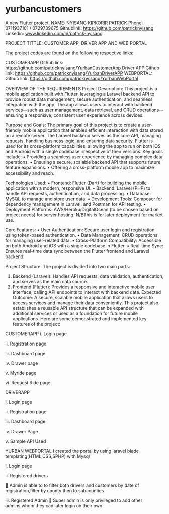 # yurbancustomers

A new Flutter project.
NAME: NYISANG KIPKORIR PATRICK
Phone: 0711937101 / 0729739675
Githublink: https://github.com/patricknyisang
Linkedin: www.linkedin.com/in/patrick-nyisang



PROJECT TITTLE: CUSTOMER APP, DRIVER APP AND WEB PORTAL

The project codes are found on the following respective links:

CUSTOMERAPP
Github link: https://github.com/patricknyisang/YurbanCustomerApp
Driver APP
Github link: https://github.com/patricknyisang/YurbanDriverAPP
WEBPORTAL:
Github link: https://github.com/patricknyisang/YurbanWebPortal


OVERVIEW OF THE REQUIREMENTS
Project Description:
This project is a mobile application built with Flutter, leveraging a Laravel backend API to provide robust data management, secure authentication, and seamless integration with the app. The app allows users to interact with backend services—such as user management, data retrieval, and CRUD operations—ensuring a responsive, consistent user experience across devices.


Purpose and Goals:
The primary goal of this project is to create a user-friendly mobile application that enables efficient interaction with data stored on a remote server. The Laravel backend serves as the core API, managing requests, handling business logic, and ensuring data security. Flutter is used for its cross-platform capabilities, allowing the app to run on both iOS and Android with a single codebase irrespective of their versions. Key goals include:
•	Providing a seamless user experience by managing complex data operations.
•	Ensuring a secure, scalable backend API that supports future feature expansions.
•	Offering a cross-platform mobile app to maximize accessibility and reach.


Technologies Used:
•	Frontend: Flutter (Dart) for building the mobile application with a modern, responsive UI.
•	Backend: Laravel (PHP) to handle API requests, authentication, and data processing.
•	Database: MySQL to manage and store user data.
•	Development Tools: Composer for dependency management in Laravel, and Postman for API testing.
•	Deployment Platforms: AWS/Heroku/DigitalOcean (to be chosen based on project needs) for server hosting. N/BThis is for later deployment for market use.





Core Features:
•	User Authentication: Secure user login and registration using token-based authentication.
•	Data Management: CRUD operations for managing user-related data.
•	Cross-Platform Compatibility: Accessible on both Android and iOS with a single codebase in Flutter.
•	Real-time Sync: Ensures real-time data sync between the Flutter frontend and Laravel backend.




Project Structure:
The project is divided into two main parts:
1.	Backend (Laravel): Handles API requests, data validation, authentication, and serves as the main data source.
2.	Frontend (Flutter): Provides a responsive and interactive mobile user interface, calling API endpoints to interact with backend data.
Expected Outcome:
A secure, scalable mobile application that allows users to access services and manage their data conveniently. This project also establishes a reusable API structure that can be expanded with additional services or used as a foundation for future mobile applications.
Here are some demonstrated and implemented key features of the project:




 CUSTOMERAPP
i.	Login page
 

ii.	Registration page
 









iii.	Dashboard page
 
iv.	Drawer page
 

 
v.	Myride page 
 
vi.	Request Ride page
 

 



DRIVERAPP

i.	Login page
 

ii.	Registration page

 









iii.	Dashboard page
 
iv.	Drawer Page
 
v.	Sample API Used

YURBAN WEBPORTAL
I created the portal by using laravel blade templating(HTML,CSS,SPHP) with  Mysql

i.	Login page
 

ii.	Registered drivers

	Admin is able to to filter both drivers and customers by date of registration,filter by county then to subcounties
 








iii.	Registered Admin
	Super admin is only privileged to add other admins,whom they can later login on their own
